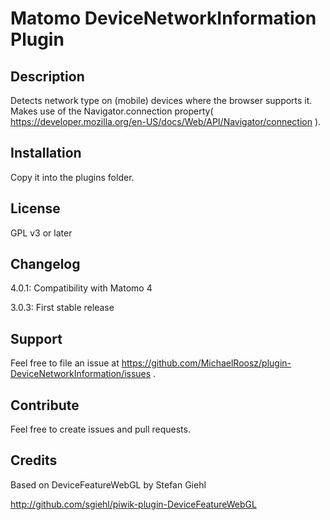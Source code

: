 # Matomo DeviceNetworkInformation Plugin

## Description

Detects network type on (mobile) devices where the browser supports it.
Makes use of the Navigator.connection property( https://developer.mozilla.org/en-US/docs/Web/API/Navigator/connection ).

## Installation

Copy it into the plugins folder.

## License

GPL v3 or later

## Changelog

4.0.1: Compatibility with Matomo 4

3.0.3: First stable release

## Support

Feel free to file an issue at https://github.com/MichaelRoosz/plugin-DeviceNetworkInformation/issues .

## Contribute

Feel free to create issues and pull requests.

## Credits

Based on DeviceFeatureWebGL by Stefan Giehl

http://github.com/sgiehl/piwik-plugin-DeviceFeatureWebGL
